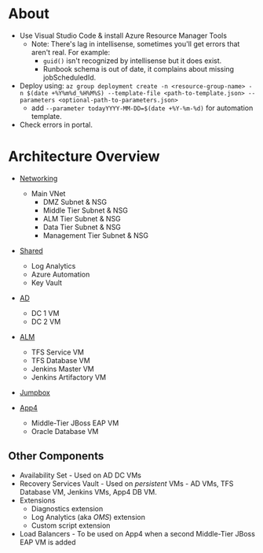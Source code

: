 # About
* Use Visual Studio Code & install Azure Resource Manager Tools
  * Note: There's lag in intellisense, sometimes you'll get errors that aren't real. For example:
    * `guid()` isn't recognized by intellisense but it does exist.
    * Runbook schema is out of date, it complains about missing jobScheduledId.
* Deploy using: `az group deployment create -n <resource-group-name> -n $(date +%Y%m%d_%H%M%S) --template-file <path-to-template.json> --parameters <optional-path-to-parameters.json>`
  * add `--parameter todayYYYY-MM-DD=$(date +%Y-%m-%d)` for automation template.
* Check errors in portal.

# Architecture Overview

* [Networking](/networking/README.MD)
  * Main VNet
    * DMZ Subnet & NSG
    * Middle Tier Subnet & NSG
    * ALM Tier Subnet & NSG
    * Data Tier Subnet & NSG
    * Management Tier Subnet & NSG

* [Shared](/shared/README.MD)
  * Log Analytics
  * Azure Automation
  * Key Vault
  
* [AD](/vms-ad/README.MD)
  * DC 1 VM
  * DC 2 VM

* [ALM](/vms-alm/README.MD)
  * TFS Service VM
  * TFS Database VM
  * Jenkins Master VM
  * Jenkins Artifactory VM

* [Jumpbox](/vms-jumpbox/README.MD)

* [App4](/vms-app4/README.MD)
  * Middle-Tier JBoss EAP VM
  * Oracle Database VM

## Other Components
* Availability Set - Used on AD DC VMs
* Recovery Services Vault - Used on *persistent* VMs - AD VMs, TFS Database VM, Jenkins VMs, App4 DB VM.
* Extensions
  * Diagnostics extension
  * Log Analytics (aka *OMS*) extension
  * Custom script extension
* Load Balancers - To be used on App4 when a second Middle-Tier JBoss EAP VM is added
